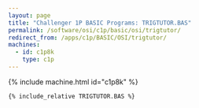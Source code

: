 ```yaml
---
layout: page
title: "Challenger 1P BASIC Programs: TRIGTUTOR.BAS"
permalink: /software/osi/c1p/basic/osi/trigtutor/
redirect_from: /apps/c1p/BASIC/OSI/trigtutor/
machines:
  - id: c1p8k
    type: c1p
---
```


{% include machine.html id="c1p8k" %}

```vb
{% include_relative TRIGTUTOR.BAS %}
```
